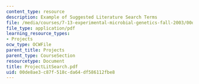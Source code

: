 ```yaml
---
content_type: resource
description: Example of Suggested Literature Search Terms
file: /media/courses/7-13-experimental-microbial-genetics-fall-2003/00de8ae3c87f518cda64df586112fbe8_ProjectLitSearch.pdf
file_type: application/pdf
learning_resource_types:
- Projects
ocw_type: OCWFile
parent_title: Projects
parent_type: CourseSection
resourcetype: Document
title: ProjectLitSearch.pdf
uid: 00de8ae3-c87f-518c-da64-df586112fbe8
---
```


